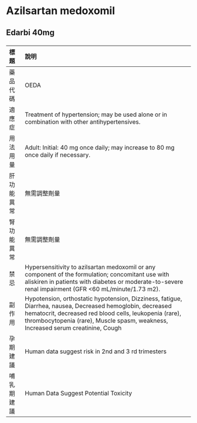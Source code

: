 # Azilsartan medoxomil

## Edarbi 40mg

##### 

| 標題       | 說明                                                                                                                                                                                                                                                     |
|:-----------|:---------------------------------------------------------------------------------------------------------------------------------------------------------------------------------------------------------------------------------------------------------|
| 藥品代碼   | OEDA                                                                                                                                                                                                                                                     |
| 適應症     | Treatment of hypertension; may be used alone or in combination with other antihypertensives.                                                                                                                                                             |
| 用法用量   | Adult: Initial: 40 mg once daily; may increase to 80 mg once daily if necessary.                                                                                                                                                                         |
| 肝功能異常 | 無需調整劑量                                                                                                                                                                                                                                             |
| 腎功能異常 | 無需調整劑量                                                                                                                                                                                                                                             |
| 禁忌       | Hypersensitivity to azilsartan medoxomil or any component of the formulation; concomitant use with aliskiren in patients with diabetes or moderate-to-severe renal impairment (GFR <60 mL/minute/1.73 m2).                                               |
| 副作用     | Hypotension, orthostatic hypotension, Dizziness, fatigue, Diarrhea, nausea, Decreased hemoglobin, decreased hematocrit, decreased red blood cells, leukopenia (rare), thrombocytopenia (rare), Muscle spasm, weakness, Increased serum creatinine, Cough |
| 孕期建議   | Human data suggest risk in 2nd and 3 rd trimesters                                                                                                                                                                                                       |
| 哺乳期建議 | Human Data Suggest Potential Toxicity                                                                                                                                                                                                                    |


